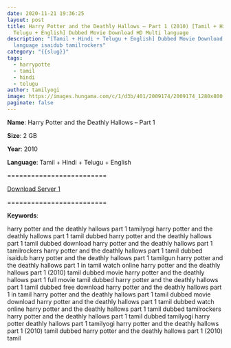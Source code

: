 ```yaml
---
date: 2020-11-21 19:36:25
layout: post
title: Harry Potter and the Deathly Hallows – Part 1 (2010) [Tamil + Hindi +
  Telugu + English] Dubbed Movie Download HD Multi language
description: "[Tamil + Hindi + Telugu + English] Dubbed Movie Download HD Multi
  language isaidub tamilrockers"
category: "{{slug}}"
tags:
  - harrypotte
  - tamil
  - hindi
  - telugu
author: tamilyogi
image: https://images.hungama.com/c/1/d3b/401/2009174/2009174_1280x800.jpg
paginate: false
---
```

**Name**: Harry Potter and the Deathly Hallows – Part 1

**Size**: 2 GB

**Year**: 2010

**Language**: Tamil + Hindi + Telugu + English

\=========================

[Download Server 1](https://files.isaiminiweb.online/Harry%2520Potter/Telegram%2520(%40tadubs)%2520Harry%2520Potter%2520and%2520the%2520Deathly%2520Hallows%2520Part%25201%2520(2010)%5B720p%2520-%2520New%2520BDRip%2520-%2520%5BTamil%2520%2B%2520Telugu%2520%2B%2520Hindi%2520%2B%2520Eng%5D%2520%5BTENTROCKERS%5D.mkv?rootId=0AN9zhQ1hps-9Uk9PVA)

[](https://files.isaiminiweb.online/Harry%2520Potter/Telegram%2520(%40tadubs)%2520Harry%2520Potter%2520and%2520the%2520Deathly%2520Hallows%2520Part%25201%2520(2010)%5B720p%2520-%2520New%2520BDRip%2520-%2520%5BTamil%2520%2B%2520Telugu%2520%2B%2520Hindi%2520%2B%2520Eng%5D%2520%5BTENTROCKERS%5D.mkv?rootId=0AN9zhQ1hps-9Uk9PVA)=========================

**Keywords**:

harry potter and the deathly hallows part 1 tamilyogi
harry potter and the deathly hallows part 1 tamil dubbed
harry potter and the deathly hallows part 1 tamil dubbed download
harry potter and the deathly hallows part 1 tamilrockers
harry potter and the deathly hallows part 1 tamil dubbed isaidub
harry potter and the deathly hallows part 1 tamilgun
harry potter and the deathly hallows part 1 in tamil watch online
harry potter and the deathly hallows part 1 (2010) tamil dubbed movie
harry potter and the deathly hallows part 1 full movie tamil dubbed
harry potter and the deathly hallows part 1 tamil dubbed free download
harry potter and the deathly hallows part 1 in tamil
harry potter and the deathly hallows part 1 tamil dubbed movie download
harry potter and the deathly hallows part 1 tamil dubbed watch online
harry potter and the deathly hallows part 1 tamil dubbed tamilrockers
harry potter and the deathly hallows part 1 tamil dubbed tamilyogi
harry potter deathly hallows part 1 tamilyogi
harry potter and the deathly hallows part 1 (2010) tamil dubbed
harry potter and the deathly hallows part 1 (2010) tamil
